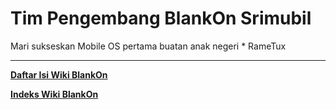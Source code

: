 # Tim Pengembang BlankOn Srimubil
    
Mari sukseskan Mobile OS pertama buatan anak negeri
    * RameTux



---
[**Daftar Isi Wiki BlankOn**](/wiki/DaftarIsi/index.html)
 
[**Indeks Wiki BlankOn**](/wiki/Indeks.html)



